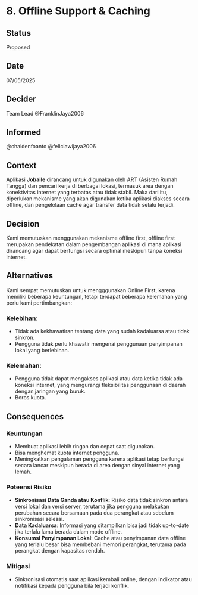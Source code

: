 # 8. Offline Support & Caching

## Status
Proposed

## Date
07/05/2025

## Decider
Team Lead @FranklinJaya2006

## Informed
@chaidenfoanto @feliciawijaya2006

## Context
Aplikasi **Jobaile** dirancang untuk digunakan oleh ART (Asisten Rumah Tangga) dan pencari kerja di berbagai lokasi, termasuk area dengan konektivitas internet yang terbatas atau tidak stabil. Maka dari itu, diperlukan mekanisme yang akan digunakan ketika aplikasi diakses secara offline, dan pengelolaan cache agar transfer data tidak selalu terjadi.

## Decision
Kami memutuskan menggunakan mekanisme offline first, offline first merupakan pendekatan dalam pengembangan aplikasi di mana aplikasi dirancang agar dapat berfungsi secara optimal meskipun tanpa koneksi internet.

## Alternatives
Kami sempat memutuskan untuk mengggunakan Online First, karena memiliki beberapa keuntungan, tetapi terdapat beberapa kelemahan yang perlu kami pertimbangkan: 
### Kelebihan:
- Tidak ada kekhawatiran tentang data yang sudah kadaluarsa atau tidak sinkron.
- Pengguna tidak perlu khawatir mengenai penggunaan penyimpanan lokal yang berlebihan.
### Kelemahan:
- Pengguna tidak dapat mengakses aplikasi atau data ketika tidak ada koneksi internet, yang mengurangi fleksibilitas penggunaan di daerah dengan jaringan yang buruk.
- Boros kuota.

## Consequences

### Keuntungan
- Membuat aplikasi lebih ringan dan cepat saat digunakan.
- Bisa menghemat kuota internet pengguna.
- Meningkatkan pengalaman pengguna karena aplikasi tetap berfungsi secara lancar meskipun berada di area dengan sinyal internet yang lemah.

### Poteensi Risiko
- **Sinkronisasi Data Ganda atau Konflik**: Risiko data tidak sinkron antara versi lokal dan versi server, terutama jika pengguna melakukan perubahan secara bersamaan pada dua perangkat atau sebelum sinkronisasi selesai.
- **Data Kadaluarsa**: Informasi yang ditampilkan bisa jadi tidak up-to-date jika terlalu lama berada dalam mode offline.
- **Konsumsi Penyimpanan Lokal**: Cache atau penyimpanan data offline yang terlalu besar bisa membebani memori perangkat, terutama pada perangkat dengan kapasitas rendah.

### Mitigasi
- Sinkronisasi otomatis saat aplikasi kembali online, dengan indikator atau notifikasi kepada pengguna bila terjadi konflik.
